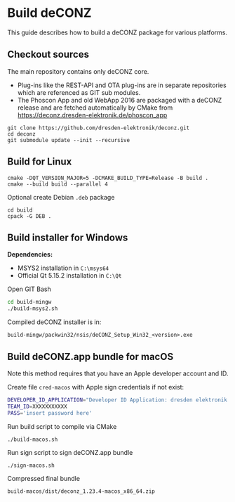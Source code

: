 # Build deCONZ

This guide describes how to build a deCONZ package for various platforms.

## Checkout sources

The main repository contains only deCONZ core.

* Plug-ins like the REST-API and OTA plug-ins are in separate repositories which are referenced as GIT sub modules.
* The Phoscon App and old WebApp 2016 are packaged with a deCONZ release and are fetched automatically by CMake from https://deconz.dresden-elektronik.de/phoscon_app

```
git clone https://github.com/dresden-elektronik/deconz.git
cd deconz
git submodule update --init --recursive
```

## Build for Linux

```
cmake -DQT_VERSION_MAJOR=5 -DCMAKE_BUILD_TYPE=Release -B build .
cmake --build build --parallel 4
```

Optional create Debian `.deb` package

```
cd build
cpack -G DEB .
```


## Build installer for Windows

**Dependencies:**

* MSYS2 installation in `C:\msys64`
* Official Qt 5.15.2 installation in `C:\Qt`

Open GIT Bash

```sh
cd build-mingw
./build-msys2.sh
```

Compiled deCONZ installer is in:

```plain
build-mingw/packwin32/nsis/deCONZ_Setup_Win32_<version>.exe
```

## Build deCONZ.app bundle for macOS

Note this method requires that you have an Apple developer account and ID.

Create file `cred-macos` with Apple sign credentials if not exist:

```sh
DEVELOPER_ID_APPLICATION="Developer ID Application: dresden elektronik ingenieurtechnik gmbH (XXXXXXXXXXXXXX)"
TEAM_ID=XXXXXXXXXXX
PASS='insert password here'
```

Run build script to compile via CMake

```
./build-macos.sh
```

Run sign script to sign deCONZ.app bundle

```
./sign-macos.sh
```

Compressed final bundle

```
build-macos/dist/deconz_1.23.4-macos_x86_64.zip
```

